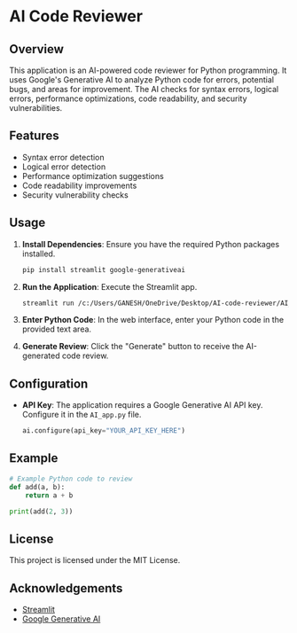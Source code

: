 # AI Code Reviewer

## Overview
This application is an AI-powered code reviewer for Python programming. It uses Google's Generative AI to analyze Python code for errors, potential bugs, and areas for improvement. The AI checks for syntax errors, logical errors, performance optimizations, code readability, and security vulnerabilities.

## Features
- Syntax error detection
- Logical error detection
- Performance optimization suggestions
- Code readability improvements
- Security vulnerability checks

## Usage
1. **Install Dependencies**: Ensure you have the required Python packages installed.
    ```bash
    pip install streamlit google-generativeai
    ```

2. **Run the Application**: Execute the Streamlit app.
    ```bash
    streamlit run /c:/Users/GANESH/OneDrive/Desktop/AI-code-reviewer/AI_app.py
    ```

3. **Enter Python Code**: In the web interface, enter your Python code in the provided text area.

4. **Generate Review**: Click the "Generate" button to receive the AI-generated code review.

## Configuration
- **API Key**: The application requires a Google Generative AI API key. Configure it in the `AI_app.py` file.
    ```python
    ai.configure(api_key="YOUR_API_KEY_HERE")
    ```

## Example
```python
# Example Python code to review
def add(a, b):
    return a + b

print(add(2, 3))
```

## License
This project is licensed under the MIT License.

## Acknowledgements
- [Streamlit](https://streamlit.io/)
- [Google Generative AI](https://cloud.google.com/generative-ai)
